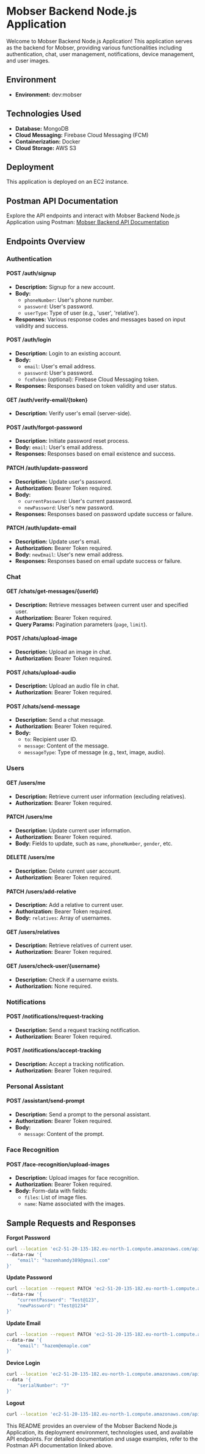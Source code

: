 # Mobser Backend Node.js Application

Welcome to Mobser Backend Node.js Application! This application serves as the backend for Mobser, providing various functionalities including authentication, chat, user management, notifications, device management, and user images.

## Environment
- **Environment:** dev:mobser

## Technologies Used
- **Database:** MongoDB
- **Cloud Messaging:** Firebase Cloud Messaging (FCM)
- **Containerization:** Docker
- **Cloud Storage:** AWS S3

## Deployment
This application is deployed on an EC2 instance.

## Postman API Documentation
Explore the API endpoints and interact with Mobser Backend Node.js Application using Postman: [Mobser Backend API Documentation](https://documenter.getpostman.com/view/22135432/2s9YJf1Mxq)

## Endpoints Overview

### Authentication

#### POST /auth/signup
- **Description:** Signup for a new account.
- **Body:**
  - `phoneNumber`: User's phone number.
  - `password`: User's password.
  - `userType`: Type of user (e.g., 'user', 'relative').
- **Responses:** Various response codes and messages based on input validity and success.

#### POST /auth/login
- **Description:** Login to an existing account.
- **Body:**
  - `email`: User's email address.
  - `password`: User's password.
  - `fcmToken` (optional): Firebase Cloud Messaging token.
- **Responses:** Responses based on token validity and user status.

#### GET /auth/verify-email/{token}
- **Description:** Verify user's email (server-side).

#### POST /auth/forgot-password
- **Description:** Initiate password reset process.
- **Body:** `email`: User's email address.
- **Responses:** Responses based on email existence and success.

#### PATCH /auth/update-password
- **Description:** Update user's password.
- **Authorization:** Bearer Token required.
- **Body:**
  - `currentPassword`: User's current password.
  - `newPassword`: User's new password.
- **Responses:** Responses based on password update success or failure.

#### PATCH /auth/update-email
- **Description:** Update user's email.
- **Authorization:** Bearer Token required.
- **Body:** `newEmail`: User's new email address.
- **Responses:** Responses based on email update success or failure.

### Chat

#### GET /chats/get-messages/{userId}
- **Description:** Retrieve messages between current user and specified user.
- **Authorization:** Bearer Token required.
- **Query Params:** Pagination parameters (`page`, `limit`).

#### POST /chats/upload-image
- **Description:** Upload an image in chat.
- **Authorization:** Bearer Token required.

#### POST /chats/upload-audio
- **Description:** Upload an audio file in chat.
- **Authorization:** Bearer Token required.

#### POST /chats/send-message
- **Description:** Send a chat message.
- **Authorization:** Bearer Token required.
- **Body:**
  - `to`: Recipient user ID.
  - `message`: Content of the message.
  - `messageType`: Type of message (e.g., text, image, audio).

### Users

#### GET /users/me
- **Description:** Retrieve current user information (excluding relatives).
- **Authorization:** Bearer Token required.

#### PATCH /users/me
- **Description:** Update current user information.
- **Authorization:** Bearer Token required.
- **Body:** Fields to update, such as `name`, `phoneNumber`, `gender`, etc.

#### DELETE /users/me
- **Description:** Delete current user account.
- **Authorization:** Bearer Token required.

#### PATCH /users/add-relative
- **Description:** Add a relative to current user.
- **Authorization:** Bearer Token required.
- **Body:** `relatives`: Array of usernames.

#### GET /users/relatives
- **Description:** Retrieve relatives of current user.
- **Authorization:** Bearer Token required.

#### GET /users/check-user/{username}
- **Description:** Check if a username exists.
- **Authorization:** None required.

### Notifications

#### POST /notifications/request-tracking
- **Description:** Send a request tracking notification.
- **Authorization:** Bearer Token required.

#### POST /notifications/accept-tracking
- **Description:** Accept a tracking notification.
- **Authorization:** Bearer Token required.

### Personal Assistant

#### POST /assistant/send-prompt
- **Description:** Send a prompt to the personal assistant.
- **Authorization:** Bearer Token required.
- **Body:**
  - `message`: Content of the prompt.

### Face Recognition

#### POST /face-recognition/upload-images
- **Description:** Upload images for face recognition.
- **Authorization:** Bearer Token required.
- **Body:** Form-data with fields:
  - `files`: List of image files.
  - `name`: Name associated with the images.


## Sample Requests and Responses

**Forgot Password**
```bash
curl --location 'ec2-51-20-135-182.eu-north-1.compute.amazonaws.com/api/v1/auth/forgot-password' \
--data-raw '{
    "email": "hazemhamdy389@gmail.com"
}'
```

**Update Password**
```bash
curl --location --request PATCH 'ec2-51-20-135-182.eu-north-1.compute.amazonaws.com/api/v1/auth/update-password' \
--data-raw '{
    "currentPassword": "Test@123",
    "newPassword": "Test@1234"
}'
```

**Update Email**
```bash
curl --location --request PATCH 'ec2-51-20-135-182.eu-north-1.compute.amazonaws.com/api/v1/auth/update-email' \
--data-raw '{
    "email": "hazem@emaple.com"
}'
```

**Device Login**
```bash
curl --location 'ec2-51-20-135-182.eu-north-1.compute.amazonaws.com/api/v1/auth/device-login' \
--data '{
    "serialNumber": "7"
}'
```

**Logout**
```bash
curl --location 'ec2-51-20-135-182.eu-north-1.compute.amazonaws.com/api/v1/auth/logout'
```

This README provides an overview of the Mobser Backend Node.js Application, its deployment environment, technologies used, and available API endpoints. For detailed documentation and usage examples, refer to the Postman API documentation linked above.
